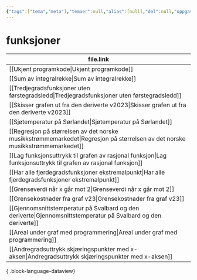 ```yaml
---
{"tags":["tema","meta"],"temaer":null,"alias":[null],"del":null,"oppgave":null,"fag":null,"eksamen":null,"dg-publish":true,"title":"funksjoner","date":"2023-05-29","modified":"2023-06-01","permalink":"/temaer/funksjoner/","dgPassFrontmatter":true}
---
```



# funksjoner
| file.link                                                                                                                       |
| ------------------------------------------------------------------------------------------------------------------------------- |
| [[Ukjent programkode\|Ukjent programkode]]                                                                                   |
| [[Sum av integralrekke\|Sum av integralrekke]]                                                                               |
| [[Tredjegradsfunksjoner uten førstegradsledd\|Tredjegradsfunksjoner uten førstegradsledd]]                                   |
| [[Skisser grafen ut fra den deriverte v2023\|Skisser grafen ut fra den deriverte v2023]]                                     |
| [[Sjøtemperatur på Sørlandet\|Sjøtemperatur på Sørlandet]]                                                                   |
| [[Regresjon på størrelsen av det norske musikkstrømmemarkedet\|Regresjon på størrelsen av det norske musikkstrømmemarkedet]] |
| [[Lag funksjonsuttrykk til grafen av rasjonal funksjon\|Lag funksjonsuttrykk til grafen av rasjonal funksjon]]               |
| [[Har alle fjerdegradsfunksjoner ekstremalpunkt\|Har alle fjerdegradsfunksjoner ekstremalpunkt]]                             |
| [[Grenseverdi når x går mot 2\|Grenseverdi når x går mot 2]]                                                                 |
| [[Grensekostnader fra graf v23\|Grensekostnader fra graf v23]]                                                               |
| [[Gjennomsnittstemperatur på Svalbard og den deriverte\|Gjennomsnittstemperatur på Svalbard og den deriverte]]               |
| [[Areal under graf med programmering\|Areal under graf med programmering]]                                                   |
| [[Andregradsuttrykk skjæringspunkter med x-aksen\|Andregradsuttrykk skjæringspunkter med x-aksen]]                           |

{ .block-language-dataview}
